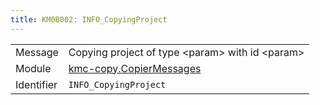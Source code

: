 ```yaml
---
title: KM0B002: INFO_CopyingProject
---
```


|            |           |
|------------|---------- |
| Message    | Copying project of type &lt;param&gt; with id &lt;param&gt; |
| Module     | [kmc-copy.CopierMessages](kmc-copy.copiermessages) |
| Identifier | `INFO_CopyingProject` |


